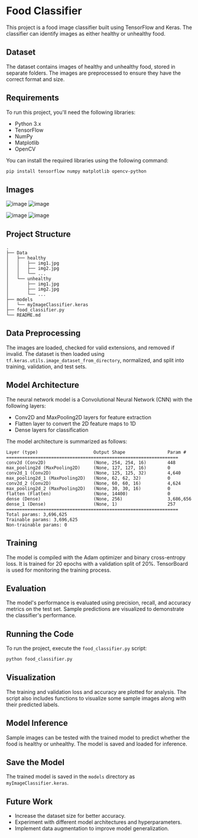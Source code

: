 # Food Classifier

This project is a food image classifier built using TensorFlow and Keras. The classifier can identify images as either healthy or unhealthy food.

## Dataset

The dataset contains images of healthy and unhealthy food, stored in separate folders. The images are preprocessed to ensure they have the correct format and size.

## Requirements

To run this project, you'll need the following libraries:

- Python 3.x
- TensorFlow
- NumPy
- Matplotlib
- OpenCV

You can install the required libraries using the following command:

```bash
pip install tensorflow numpy matplotlib opencv-python
```

## Images
![image](https://github.com/user-attachments/assets/fa7526c0-a2fc-4533-864a-1b6b0c12e21f) ![image](https://github.com/user-attachments/assets/22934829-33e7-4e70-8c5c-8d839e0abce5)

![image](https://github.com/user-attachments/assets/da6d2d2d-d384-4a9b-921d-151a632ea041) ![image](https://github.com/user-attachments/assets/56df48e8-c221-49b0-8d0a-25f3356b70a2)


## Project Structure

```
.
├── Data
│   ├── healthy
│   │   ├── img1.jpg
│   │   ├── img2.jpg
│   │   └── ...
│   └── unhealthy
│       ├── img1.jpg
│       ├── img2.jpg
│       └── ...
├── models
│   └── myImageClassifier.keras
├── food_classifier.py
└── README.md
```

## Data Preprocessing

The images are loaded, checked for valid extensions, and removed if invalid. The dataset is then loaded using `tf.keras.utils.image_dataset_from_directory`, normalized, and split into training, validation, and test sets.

## Model Architecture

The neural network model is a Convolutional Neural Network (CNN) with the following layers:

- Conv2D and MaxPooling2D layers for feature extraction
- Flatten layer to convert the 2D feature maps to 1D
- Dense layers for classification

The model architecture is summarized as follows:

```plaintext
Layer (type)                     Output Shape                Param #
=================================================================
conv2d (Conv2D)                  (None, 254, 254, 16)        448
max_pooling2d (MaxPooling2D)     (None, 127, 127, 16)        0
conv2d_1 (Conv2D)                (None, 125, 125, 32)        4,640
max_pooling2d_1 (MaxPooling2D)   (None, 62, 62, 32)          0
conv2d_2 (Conv2D)                (None, 60, 60, 16)          4,624
max_pooling2d_2 (MaxPooling2D)   (None, 30, 30, 16)          0
flatten (Flatten)                (None, 14400)               0
dense (Dense)                    (None, 256)                 3,686,656
dense_1 (Dense)                  (None, 1)                   257
=================================================================
Total params: 3,696,625
Trainable params: 3,696,625
Non-trainable params: 0
```

## Training

The model is compiled with the Adam optimizer and binary cross-entropy loss. It is trained for 20 epochs with a validation split of 20%. TensorBoard is used for monitoring the training process.

## Evaluation

The model's performance is evaluated using precision, recall, and accuracy metrics on the test set. Sample predictions are visualized to demonstrate the classifier's performance.

## Running the Code

To run the project, execute the `food_classifier.py` script:

```bash
python food_classifier.py
```

## Visualization

The training and validation loss and accuracy are plotted for analysis. The script also includes functions to visualize some sample images along with their predicted labels.

## Model Inference

Sample images can be tested with the trained model to predict whether the food is healthy or unhealthy. The model is saved and loaded for inference.

## Save the Model

The trained model is saved in the `models` directory as `myImageClassifier.keras`.

## Future Work

- Increase the dataset size for better accuracy.
- Experiment with different model architectures and hyperparameters.
- Implement data augmentation to improve model generalization.
